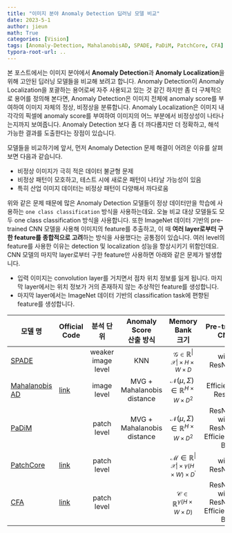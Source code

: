 ```yaml
---
title: "이미지 분야 Anomaly Detection 딥러닝 모델 비교"
date: 2023-5-1
author: jieun
math: True
categories: [Vision]
tags: [Anomaly-Detection, MahalanobisAD, SPADE, PaDiM, PatchCore, CFA]
typora-root-url: ..
---
```


본 포스트에서는 이미지 분야에서 **Anomaly Detection**과 **Anomaly Localization**을 위해 고안된 딥러닝 모델들을 비교해 보려고 합니다. Anomaly Detection이 Anomaly Localization을 포괄하는 용어로써 자주 사용되고 있는 것 같긴 하지만 좀 더 구체적으로 용어를 정의해 본다면,  Anomaly Detection은 이미지 전체에 anomaly score를 부여하여 이미지 자체의 정상, 비정상을 분류합니다.  Anomaly Localization은 이미지 내 각각의 픽셀에 anomaly score를 부여하여 이미지의 어느 부분에서 비정상성이 나타나는지까지 보여줍니다. Anomaly Detection 보다 좀 더 까다롭지만 더 정확하고, 해석 가능한 결과를 도출한다는 장점이 있습니다.

모델들을 비교하기에 앞서, 먼저 Anomaly Detection 문제 해결이 어려운 이유를 살펴보면 다음과 같습니다.

- 비정상 이미지가 극히 적은 데이터 불균형 문제
- 비정상 패턴이 모호하고, 테스트 시에 새로운 패턴이 나타날 가능성이 있음
- 특히 산업 이미지 데이터는 비정상 패턴이 다양해서 까다로움

위와 같은 문제 때문에 많은 Anomaly Detection 모델들이 정상 데이터만을 학습에 사용하는 `one class classification` 방식을 사용하는데요. 오늘 비교 대상 모델들도 모두 one class classification 방식을 사용합니다. 또한 ImageNet 데이터 기반의 pre-trained CNN 모델을 사용해 이미지의 feature를 추출하고, 이 때 **여러 layer로부터 구한 feature를 종합적으로 고려**하는 방식을 사용했다는 공통점이 있습니다. 여러 level의 feature를 사용한 이유는 detection 및 localization 성능을 향상시키기 위함인데요. CNN 모델의 마지막 layer로부터 구한 feature만 사용하면 아래와 같은 문제가 발생합니다.

- 입력 이미지는 convolution layer를 거치면서 점차 위치 정보를 잃게 됩니다. 마지막 layer에서는 위치 정보가 거의 존재하지 않는 추상적인 feature를 생성합니다.
- 마지막 layer에서는 ImageNet 데이터 기반의 classification task에 편향된 feature를 생성합니다.

| <center>모델 명</center>                                     | <center>Official<br />Code</center>                          | <center>분석 단위</center>               | <center>Anomaly Score<br />산출 방식</center>    | <center>Memory Bank<br />크기</center>                       | <center>Pre-trained<br />CNN</center>                        |
| ------------------------------------------------------------ | ------------------------------------------------------------ | ---------------------------------------- | ------------------------------------------------ | ------------------------------------------------------------ | ------------------------------------------------------------ |
| [SPADE](https://jieun121070.github.io/posts/paper-review-Sub-Image-Anomaly-Detection-with-Deep-Pyramid-Correspondences/) |                                                              | <center>weaker<br />image level</center> | <center>KNN</center>                             | <center>$\mathcal{G} \in \mathbb{R}^{\left\vert \mathcal{X} \right\vert \times H \times W \times D}$</center> | <center>wide ResNet50</center>                               |
| [Mahalanobis AD](https://jieun121070.github.io/posts/paper-review-Modeling-the-Distribution-of-Normal-Data-in-Pre-Trained-Deep-Features-for-Anomaly-Detection/) | [link](https://github.com/ORippler/gaussian-ad-mvtec)        | <center>image level</center>             | <center>MVG +<br />Mahalanobis distance</center> | <center>$\mathcal{N}(\mu, \Sigma) \in \mathbb{R}^{H \times W \times D^2}$</center> | <center>EfficientNet<br />ResNet</center>                    |
| [PaDiM](https://jieun121070.github.io/posts/paper-review-PaDiM-a-Patch-Distribution-Modeling-Framework-for-Anomaly-Detection-and-Localization/) |                                                              | <center>patch level</center>             | <center>MVG +<br />Mahalanobis distance</center> | <center>$\mathcal{N}(\mu, \Sigma) \in \mathbb{R}^{H \times W \times D^2}$</center> | <center>ResNet18<br />wide ResNet50<br />EfficientNet-B5</center> |
| [PatchCore](https://jieun121070.github.io/posts/paper-review-Towards-Total-Recall-in-Industrial-Anomaly-Detection/) | [link](https://github.com/amazon-science/patchcore-inspection) | <center>patch level</center>             |                                                  | <center>$\mathcal{M} \in \mathbb{R}^{\left\vert \mathcal{X} \right\vert \times \gamma(H \times W) \times D^\prime}$</center> | <center>wide ResNet50</center>                               |
| [CFA](https://jieun121070.github.io/posts/Paper-Review-CFA-Coupled-hypersphere-based-Feature-Adaptation/) | [link](https://github.com/sungwool/CFA_for_anomaly_localization) | <center>patch level</center>             |                                                  | <center>$\mathcal{C} \in \mathbb{R}^{\gamma(H \times W \times D)}$</center> | <center>ResNet18<br />wide ResNet50<br />EfficientNet-B5</center> |

